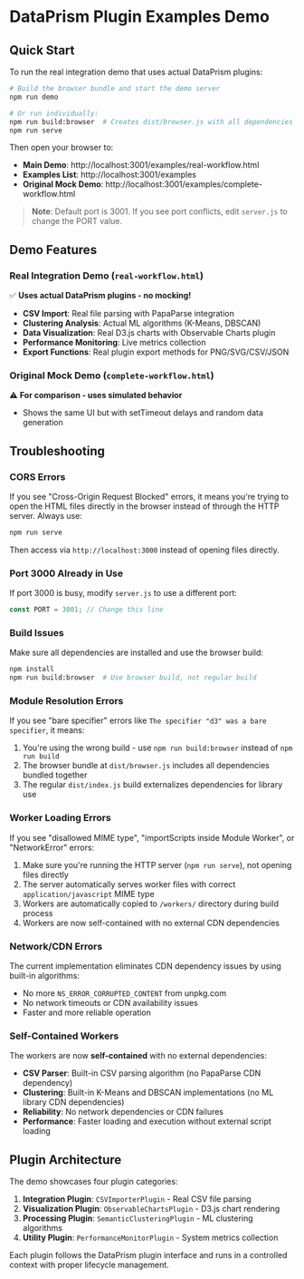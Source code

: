 # DataPrism Plugin Examples Demo

## Quick Start

To run the real integration demo that uses actual DataPrism plugins:

```bash
# Build the browser bundle and start the demo server
npm run demo

# Or run individually:
npm run build:browser  # Creates dist/browser.js with all dependencies bundled
npm run serve
```

Then open your browser to:

- **Main Demo**: http://localhost:3001/examples/real-workflow.html
- **Examples List**: http://localhost:3001/examples
- **Original Mock Demo**: http://localhost:3001/examples/complete-workflow.html

> **Note**: Default port is 3001. If you see port conflicts, edit `server.js` to change the PORT value.

## Demo Features

### Real Integration Demo (`real-workflow.html`)

✅ **Uses actual DataPrism plugins - no mocking!**

- **CSV Import**: Real file parsing with PapaParse integration
- **Clustering Analysis**: Actual ML algorithms (K-Means, DBSCAN)
- **Data Visualization**: Real D3.js charts with Observable Charts plugin
- **Performance Monitoring**: Live metrics collection
- **Export Functions**: Real plugin export methods for PNG/SVG/CSV/JSON

### Original Mock Demo (`complete-workflow.html`)

⚠️ **For comparison - uses simulated behavior**

- Shows the same UI but with setTimeout delays and random data generation

## Troubleshooting

### CORS Errors

If you see "Cross-Origin Request Blocked" errors, it means you're trying to open the HTML files directly in the browser instead of through the HTTP server. Always use:

```bash
npm run serve
```

Then access via `http://localhost:3000` instead of opening files directly.

### Port 3000 Already in Use

If port 3000 is busy, modify `server.js` to use a different port:

```javascript
const PORT = 3001; // Change this line
```

### Build Issues

Make sure all dependencies are installed and use the browser build:

```bash
npm install
npm run build:browser  # Use browser build, not regular build
```

### Module Resolution Errors

If you see "bare specifier" errors like `The specifier "d3" was a bare specifier`, it means:

1. You're using the wrong build - use `npm run build:browser` instead of `npm run build`
2. The browser bundle at `dist/browser.js` includes all dependencies bundled together
3. The regular `dist/index.js` build externalizes dependencies for library use

### Worker Loading Errors

If you see "disallowed MIME type", "importScripts inside Module Worker", or "NetworkError" errors:

1. Make sure you're running the HTTP server (`npm run serve`), not opening files directly
2. The server automatically serves worker files with correct `application/javascript` MIME type
3. Workers are automatically copied to `/workers/` directory during build process
4. Workers are now self-contained with no external CDN dependencies

### Network/CDN Errors

The current implementation eliminates CDN dependency issues by using built-in algorithms:

- No more `NS_ERROR_CORRUPTED_CONTENT` from unpkg.com
- No network timeouts or CDN availability issues
- Faster and more reliable operation

### Self-Contained Workers

The workers are now **self-contained** with no external dependencies:

- **CSV Parser**: Built-in CSV parsing algorithm (no PapaParse CDN dependency)
- **Clustering**: Built-in K-Means and DBSCAN implementations (no ML library CDN dependencies)
- **Reliability**: No network dependencies or CDN failures
- **Performance**: Faster loading and execution without external script loading

## Plugin Architecture

The demo showcases four plugin categories:

1. **Integration Plugin**: `CSVImporterPlugin` - Real CSV file parsing
2. **Visualization Plugin**: `ObservableChartsPlugin` - D3.js chart rendering
3. **Processing Plugin**: `SemanticClusteringPlugin` - ML clustering algorithms
4. **Utility Plugin**: `PerformanceMonitorPlugin` - System metrics collection

Each plugin follows the DataPrism plugin interface and runs in a controlled context with proper lifecycle management.
